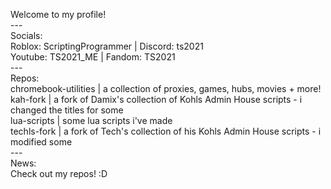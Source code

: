 Welcome to my profile! <br>
--- <br>
Socials: <br>
Roblox: ScriptingProgrammer | Discord: ts2021 <br>
Youtube: TS2021_ME | Fandom: TS2021 <br>
--- <br>
Repos: <br>
chromebook-utilities | a collection of proxies, games, hubs, movies + more! <br>
kah-fork | a fork of Damix's collection of Kohls Admin House scripts - i changed the titles for some <br>
lua-scripts | some lua scripts i've made <br>
techls-fork | a fork of Tech's collection of his Kohls Admin House scripts - i modified some <br>
--- <br>
News: <br>
Check out my repos! :D <br>
